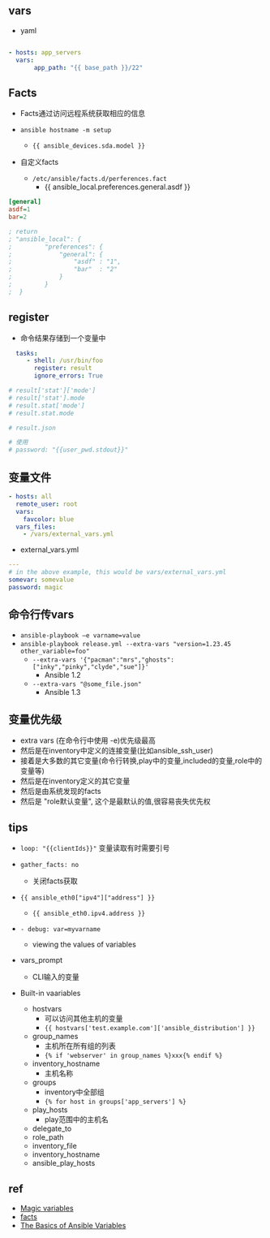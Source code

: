 
## vars

+ yaml
```yaml

- hosts: app_servers
  vars:
       app_path: "{{ base_path }}/22"
```

## Facts

+ Facts通过访问远程系统获取相应的信息

+ `ansible hostname -m setup`
    + `{{ ansible_devices.sda.model }}`

+ 自定义facts
    + `/etc/ansible/facts.d/perferences.fact`
        + {{ ansible_local.preferences.general.asdf }}
```ini
[general]
asdf=1
bar=2

; return
; "ansible_local": {
;         "preferences": {
;             "general": {
;                 "asdf" : "1",
;                 "bar"  : "2"
;             }
;         }
;  }
```

## register

+ 命令结果存储到一个变量中
```yaml
  tasks:
     - shell: /usr/bin/foo
       register: result
       ignore_errors: True

# result['stat']['mode']
# result['stat'].mode
# result.stat['mode']
# result.stat.mode

# result.json

# 使用
# password: "{{user_pwd.stdout}}"

```



## 变量文件
```yaml
- hosts: all
  remote_user: root
  vars:
    favcolor: blue
  vars_files:
    - /vars/external_vars.yml
```
+ external_vars.yml
```yaml
---
# in the above example, this would be vars/external_vars.yml
somevar: somevalue
password: magic
```


## 命令行传vars
+ `ansible-playbook –e varname=value`
+ `ansible-playbook release.yml --extra-vars "version=1.23.45 other_variable=foo"`
    + `--extra-vars '{"pacman":"mrs","ghosts":["inky","pinky","clyde","sue"]}'`
        + Ansible 1.2
    + `--extra-vars "@some_file.json"`
        + Ansible 1.3



## 变量优先级
+ extra vars (在命令行中使用 -e)优先级最高
+ 然后是在inventory中定义的连接变量(比如ansible_ssh_user)
+ 接着是大多数的其它变量(命令行转换,play中的变量,included的变量,role中的变量等)
+ 然后是在inventory定义的其它变量
+ 然后是由系统发现的facts
+ 然后是 "role默认变量", 这个是最默认的值,很容易丧失优先权

## tips

+ `loop: "{{clientIds}}"` 变量读取有时需要引号

+ `gather_facts: no`
    + 关闭facts获取

+ `{{ ansible_eth0["ipv4"]["address"] }}`
    + `{{ ansible_eth0.ipv4.address }}`

+ `- debug: var=myvarname`
    + viewing the values of variables

+ vars_prompt
    + CLI输入的变量

+ Built-in vaariables
    + hostvars
        + 可以访问其他主机的变量
        + `{{ hostvars['test.example.com']['ansible_distribution'] }}`
    + group_names
        + 主机所在所有组的列表
        + `{% if 'webserver' in group_names %}xxx{% endif %}`
    + inventory_hostname
        + 主机名称
    + groups
        + inventory中全部组
        + `{% for host in groups['app_servers'] %}`
    + play_hosts
        + play范围中的主机名
    + delegate_to
    + role_path
    + inventory_file
    + inventory_hostname
    + ansible_play_hosts

## ref
+ [Magic variables](https://docs.ansible.com/ansible/latest/reference_appendices/special_variables.html)
+ [facts](https://docs.ansible.com/ansible/latest/user_guide/playbooks_vars_facts.html)
+ [The Basics of Ansible Variables](https://www.mydailytutorials.com/the-basics-of-ansible-variables/)